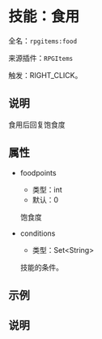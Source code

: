 # 技能：食用

<!-- 本文件是通过游戏内 `/rpgitem gen-wiki` 命令生成的。 -->
<!-- 请只在对应的 "beginCustomXXXX" 与 "endCustomXXXX" 间编辑。  -->
<!-- 如果您想修改技能或其属性的描述， -->
<!-- 请修改 "resources/lang/zh_CN.yml" 中对应的项。 -->

全名：`rpgitems:food`

来源插件：`RPGItems`

触发：RIGHT_CLICK。

<!-- beginCustomHeader -->
<!-- endCustomHeader -->

## 说明

食用后回复饱食度
<!-- beginCustomDescription -->
<!-- endCustomDescription -->

## 属性

* foodpoints

  * 类型：int
  * 默认：0

  饱食度

* conditions

  * 类型：Set&lt;String&gt;

  技能的条件。

<!-- beginCustomProperties -->
<!-- endCustomProperties -->

## 示例

<!-- beginCustomExample -->
<!-- endCustomExample -->

## 说明

<!-- beginCustomNote -->
<!-- endCustomNote -->
